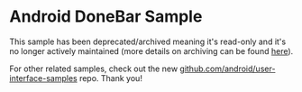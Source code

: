 
Android DoneBar Sample
======================
This sample has been deprecated/archived meaning it's read-only and it's no longer actively maintained (more details on archiving can be found [here][1]).

For other related samples, check out the new [github.com/android/user-interface-samples][2] repo. Thank you!

[1]: https://help.github.com/en/articles/about-archiving-repositories
[2]: https://github.com/android/user-interface-samples
